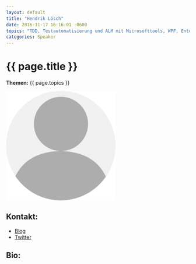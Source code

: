 ```yaml
---
layout: default
title: "Hendrik Lösch"
date: 2016-11-17 16:16:01 -0600
topics: "TDD, Testautomatisierung und ALM mit Microsofttools, WPF, Enterprise Library und Prism"
categories: Speaker
---
```


# {{ page.title }}

**Themen:** {{ page.topics }}

![Profilbild](/assets/img/speakers/dummy.png)

## Kontakt:
- [Blog](http://www.just-about.net/)
- [Twitter](http://twitter.com/herrloesch)

## Bio:
